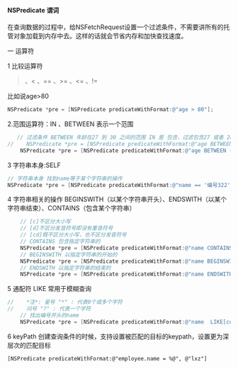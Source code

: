 #### NSPredicate 谓词

在查询数据的过程中，给NSFetchRequest设置一个过滤条件，不需要讲所有的托管对象加载到内存中去。这样的话就会节省内存和加快查找速度。

一 运算符

1  比较运算符



> 、< 、== 、>= 、<= 、!=

比如说age>80 

```objective-c
NSPredicate *pre = [NSPredicate predicateWithFormat:@"age > 80"];
```





  2.范围运算符：IN 、BETWEEN 表示一个范围

```objective-c
   // 过滤条件 BETWEEN 年龄在27 到 30 之间的范围 IN 是 包含，过滤包含27 或者 28的对象
//    NSPredicate *pre = [NSPredicate predicateWithFormat:@"age BETWEEN {27,30}"];
    NSPredicate *pre = [NSPredicate predicateWithFormat:@"age BETWEEN {27,28}"];
```



3 字符串本身:SELF

```objective-c
// 字符串本身 找到name等于某个字符串的操作
NSPredicate *pre = [NSPredicate predicateWithFormat:@"name == '编号322'"];

```





4 字符串相关的操作  BEGINSWITH（以某个字符串开头）、ENDSWITH（以某个字符串结束）、CONTAINS（包含某个字符串）

```objective-c
    // [c]不区分大小写
    // [d]不区分发音符号即没有重音符号
    // [cd]既不区分大小写，也不区分发音符号
    // CONTAINS 包含指定字符串的
    NSPredicate *pre = [NSPredicate predicateWithFormat:@"name CONTAINS[cd] '编号322'"];
	// BEGINSWITH 以指定字符串的开始的
    NSPredicate *pre = [NSPredicate predicateWithFormat:@"name BEGINSWITH[cd] '编号'"];
	// ENDSWITH 以指定字符串的结束的
    NSPredicate *pre = [NSPredicate predicateWithFormat:@"name ENDSWITH[cd] '2'"];
```



5 通配符 LIKE 常用于模糊查询

```objective-c
//    *注*: 星号 "*" : 代表0个或多个字符
//    问号 "?" : 代表一个字符
    // 找出编号开头的name
    NSPredicate *pre = [NSPredicate predicateWithFormat:@"name  LIKE[cd] '编号*'"];
```



6 keyPath 创建查询条件的时候，支持设置被匹配的目标的keypath，设置更为深层次的匹配目标

```
[NSPredicate predicateWithFormat:@"employee.name = %@", @"lxz"]
```



